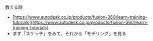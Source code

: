 
教える時
- [https://www.autodesk.co.jp/products/fusion-360/learn-training-tutorials](https://www.autodesk.co.jp/products/fusion-360/learn-training-tutorials)
- まず「スケッチ」をみて、それから「モデリング」を見る
